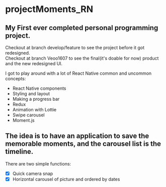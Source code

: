 # projectMoments_RN
## My First ever completed personal programming project. 
Checkout at branch develop/feature to see the project before it got redesigned. <br />
Checkout at branch Veoo1607 to see the final(it's doable for now) product and the new redesigned UI. <br />

I got to play around with a lot of React Native common and uncommon concepts:
- React Native components
- Styling and layout 
- Making a progress bar
- Redux 
- Animation with Lottie 
- Swipe carousel 
- Moment.js
## The idea is to have an application to save the memorable moments, and the carousel list is the timeline.
There are two simple functions:
- [X] Quick camera snap 
- [X] Horizontal carousel of picture and ordered by dates
